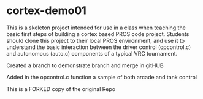 # cortex-demo01

This is a skeleton project intended for use in a class when teaching the basic first steps of building a cortex based PROS code project.  Students should clone this project to their local PROS environment, and use it to understand the basic interaction between the driver control (opcontrol.c) and autonomous (auto.c) components of a typical VRC tournament.

Created a branch to demonstrate branch and merge in gitHUB

Added in the opcontrol.c function a sample of both arcade and tank control

This is a FORKED copy of the original Repo
